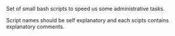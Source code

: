 Set of small bash scripts to speed us some administrative tasks. 

Script names should be self explanatory and each scipts contains explanatory comments.
